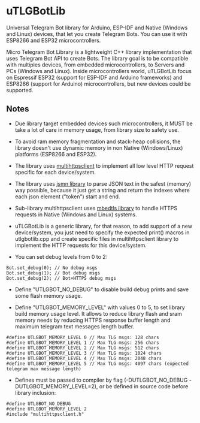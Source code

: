 # uTLGBotLib
Universal Telegram Bot library for Arduino, ESP-IDF and Native (Windows and Linux) devices, that let you create Telegram Bots. You can use it with ESP8266 and ESP32 microcontrollers.

Micro Telegram Bot Library is a lightweight C++ library implementation that uses Telegram Bot API to create Bots. The library goal is to be compatible with multiples devices, from embedded microcontrollers, to Servers and PCs (Windows and Linux). Inside microcontrollers world, uTLGBotLib focus on Espressif ESP32 (support for ESP-IDF and Arduino frameworks) and ESP8266 (support for Arduino) microcontrollers, but new devices could be supported.

## Notes

- Due library target embedded devices such microcontrollers, it MUST be take a lot of care in memory usage, from library size to safety use.

- To avoid ram memory fragmentation and stack-heap collisions, the library doesn't use dynamic memory in non Native (Windows/Linux) platforms (ESP8266 and ESP32).

- The library uses [multihttpsclient](https://github.com/J-Rios/multihttpsclient) to implement all low level HTTP request specific for each device/system.

- The library uses [jsmn library](https://github.com/zserge/jsmn) to parse JSON text in the safest (memory) way possible, because it just get a string and return the indexes where each json element ("token") start and end.

- Sub-library multihttpsclient uses [mbedtls library](https://github.com/ARMmbed/mbedtls) to handle HTTPS requests in Native (Windows and Linux) systems.

- uTLGBotLib is a generic library, for that reason, to add support of a new device/system, you just need to specify the expected print() macros in utlgbotlib.cpp and create specific files in multihttpsclient library to implement the HTTP requests for this device/system.

- You can set debug levels from 0 to 2:
```
Bot.set_debug(0); // No debug msgs
Bot.set_debug(1); // Bot debug msgs
Bot.set_debug(2); // Bot+HTTPS debug msgs
```

- Define "UTLGBOT_NO_DEBUG" to disable build debug prints and save some flash memory usage.

- Define "UTLGBOT_MEMORY_LEVEL" with values 0 to 5, to set library build memory usage level. It allows to reduce library flash and sram memory needs by reducing HTTPS response buffer length and maximum telegram text messages length buffer. 
```
#define UTLGBOT_MEMORY_LEVEL 0 // Max TLG msgs: 128 chars
#define UTLGBOT_MEMORY_LEVEL 1 // Max TLG msgs: 256 chars
#define UTLGBOT_MEMORY_LEVEL 2 // Max TLG msgs: 512 chars
#define UTLGBOT_MEMORY_LEVEL 3 // Max TLG msgs: 1024 chars
#define UTLGBOT_MEMORY_LEVEL 4 // Max TLG msgs: 2048 chars
#define UTLGBOT_MEMORY_LEVEL 5 // Max TLG msgs: 4097 chars (expected telegram max message length)
```

- Defines must be passed to compiler by flag (-DUTLGBOT_NO_DEBUG -DUTLGBOT_MEMORY_LEVEL=2), or be defined in source code before library inclusion:
```
#define UTLGBOT_NO_DEBUG
#define UTLGBOT_MEMORY_LEVEL 2
#include "multihttpsclient.h"
```
